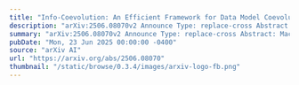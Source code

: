 ```yaml
---
title: "Info-Coevolution: An Efficient Framework for Data Model Coevolution"
description: "arXiv:2506.08070v2 Announce Type: replace-cross Abstract: Machine learning relies heavily on data, yet the continuous growth of real-world data poses challenges for efficient dataset construction and training. A fundamental yet unsolved question is: given our current model and data, does a new data (sample/batch) need annotation/learning? Conventional approaches retain all available data, leading to non-optimal data and training efficiency. Active learning aims to reduce data redundancy by selecting a subset of samples to annotate, while it increases pipeline complexity and introduces bias. In this work, we propose Info-Coevolution, a novel framework that efficiently enables models and data to coevolve through online selective annotation with no bias. Leveraging task-specific models (and open-source models), it selectively annotates and integrates online and web data to improve datasets efficiently. For real-world datasets like ImageNet-1K, Info-Coevolution reduces annotation and training costs by 32% without performance loss. It is able to automatically give the saving ratio without tuning the ratio. It can further reduce the annotation ratio to 50% with semi-supervised learning. We also explore retrieval-based dataset enhancement using unlabeled open-source data. Code is available at https://github.com/NUS-HPC-AI-Lab/Info-Coevolution/."
summary: "arXiv:2506.08070v2 Announce Type: replace-cross Abstract: Machine learning relies heavily on data, yet the continuous growth of real-world data poses challenges for efficient dataset construction and training. A fundamental yet unsolved question is: given our current model and data, does a new data (sample/batch) need annotation/learning? Conventional approaches retain all available data, leading to non-optimal data and training efficiency. Active learning aims to reduce data redundancy by selecting a subset of samples to annotate, while it increases pipeline complexity and introduces bias. In this work, we propose Info-Coevolution, a novel framework that efficiently enables models and data to coevolve through online selective annotation with no bias. Leveraging task-specific models (and open-source models), it selectively annotates and integrates online and web data to improve datasets efficiently. For real-world datasets like ImageNet-1K, Info-Coevolution reduces annotation and training costs by 32% without performance loss. It is able to automatically give the saving ratio without tuning the ratio. It can further reduce the annotation ratio to 50% with semi-supervised learning. We also explore retrieval-based dataset enhancement using unlabeled open-source data. Code is available at https://github.com/NUS-HPC-AI-Lab/Info-Coevolution/."
pubDate: "Mon, 23 Jun 2025 00:00:00 -0400"
source: "arXiv AI"
url: "https://arxiv.org/abs/2506.08070"
thumbnail: "/static/browse/0.3.4/images/arxiv-logo-fb.png"
---
```


